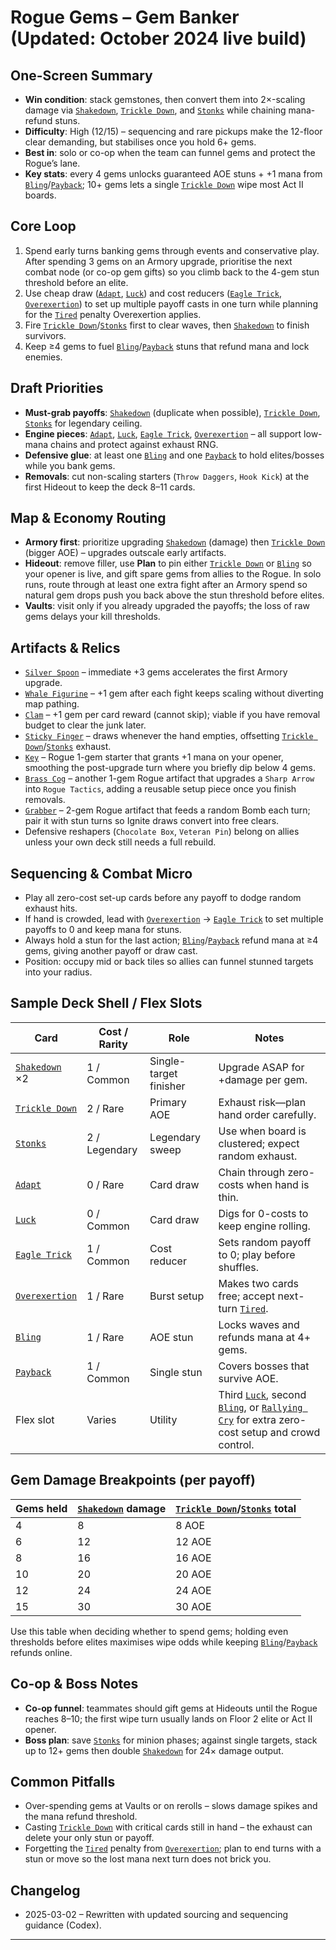# Rogue Gems – Gem Banker (Updated: October 2024 live build)

## One-Screen Summary
- **Win condition**: stack gemstones, then convert them into 2×-scaling damage via [`Shakedown`][card-shakedown], [`Trickle Down`][card-trickle-down], and [`Stonks`][card-stonks] while chaining mana-refund stuns.
- **Difficulty**: High (12/15) – sequencing and rare pickups make the 12-floor clear demanding, but stabilises once you hold 6+ gems.
- **Best in**: solo or co-op when the team can funnel gems and protect the Rogue’s lane.
- **Key stats**: every 4 gems unlocks guaranteed AOE stuns + +1 mana from [`Bling`][card-bling]/[`Payback`][card-payback]; 10+ gems lets a single [`Trickle Down`][card-trickle-down] wipe most Act II boards.

## Core Loop
1. Spend early turns banking gems through events and conservative play. After spending 3 gems on an Armory upgrade, prioritise the next combat node (or co-op gem gifts) so you climb back to the 4-gem stun threshold before an elite.
2. Use cheap draw ([`Adapt`][card-adapt], [`Luck`][card-luck]) and cost reducers ([`Eagle Trick`][card-eagle-trick], [`Overexertion`][card-overexertion]) to set up multiple payoff casts in one turn while planning for the [`Tired`][card-tired] penalty Overexertion applies.
3. Fire [`Trickle Down`][card-trickle-down]/[`Stonks`][card-stonks] first to clear waves, then [`Shakedown`][card-shakedown] to finish survivors.
4. Keep ≥4 gems to fuel [`Bling`][card-bling]/[`Payback`][card-payback] stuns that refund mana and lock enemies.

## Draft Priorities
- **Must-grab payoffs**: [`Shakedown`][card-shakedown] (duplicate when possible), [`Trickle Down`][card-trickle-down], [`Stonks`][card-stonks] for legendary ceiling.
- **Engine pieces**: [`Adapt`][card-adapt], [`Luck`][card-luck], [`Eagle Trick`][card-eagle-trick], [`Overexertion`][card-overexertion] – all support low-mana chains and protect against exhaust RNG.
- **Defensive glue**: at least one [`Bling`][card-bling] and one [`Payback`][card-payback] to hold elites/bosses while you bank gems.
- **Removals**: cut non-scaling starters (`Throw Daggers`, `Hook Kick`) at the first Hideout to keep the deck 8–11 cards.

## Map & Economy Routing
- **Armory first**: prioritize upgrading [`Shakedown`][card-shakedown] (damage) then [`Trickle Down`][card-trickle-down] (bigger AOE) – upgrades outscale early artifacts.
- **Hideout**: remove filler, use **Plan** to pin either [`Trickle Down`][card-trickle-down] or [`Bling`][card-bling] so your opener is live, and gift spare gems from allies to the Rogue.
  In solo runs, route through at least one extra fight after an Armory spend so natural gem drops push you back above the stun threshold before elites.
- **Vaults**: visit only if you already upgraded the payoffs; the loss of raw gems delays your kill thresholds.

## Artifacts & Relics
- [`Silver Spoon`][card-silver-spoon] – immediate +3 gems accelerates the first Armory upgrade.
- [`Whale Figurine`][card-whale-figurine] – +1 gem after each fight keeps scaling without diverting map pathing.
- [`Clam`][card-clam] – +1 gem per card reward (cannot skip); viable if you have removal budget to clear the junk later.
- [`Sticky Finger`][card-sticky-finger] – draws whenever the hand empties, offsetting [`Trickle Down`][card-trickle-down]/[`Stonks`][card-stonks] exhaust.
- [`Key`][card-key] – Rogue 1-gem starter that grants +1 mana on your opener, smoothing the post-upgrade turn where you briefly dip below 4 gems.
- [`Brass Cog`][card-brass-cog] – another 1-gem Rogue artifact that upgrades a `Sharp Arrow` into `Rogue Tactics`, adding a reusable setup piece once you finish removals.
- [`Grabber`][card-grabber] – 2-gem Rogue artifact that feeds a random Bomb each turn; pair it with stun turns so Ignite draws convert into free clears.
- Defensive reshapers (`Chocolate Box`, `Veteran Pin`) belong on allies unless your own deck still needs a full rebuild.

## Sequencing & Combat Micro
- Play all zero-cost set-up cards before any payoff to dodge random exhaust hits.
- If hand is crowded, lead with [`Overexertion`][card-overexertion] → [`Eagle Trick`][card-eagle-trick] to set multiple payoffs to 0 and keep mana for stuns.
- Always hold a stun for the last action; [`Bling`][card-bling]/[`Payback`][card-payback] refund mana at ≥4 gems, giving another payoff or draw cast.
- Position: occupy mid or back tiles so allies can funnel stunned targets into your radius.

## Sample Deck Shell / Flex Slots
| Card | Cost / Rarity | Role | Notes |
| --- | --- | --- | --- |
| [`Shakedown`][card-shakedown] ×2 | 1 / Common | Single-target finisher | Upgrade ASAP for +damage per gem. |
| [`Trickle Down`][card-trickle-down] | 2 / Rare | Primary AOE | Exhaust risk—plan hand order carefully. |
| [`Stonks`][card-stonks] | 2 / Legendary | Legendary sweep | Use when board is clustered; expect random exhaust. |
| [`Adapt`][card-adapt] | 0 / Rare | Card draw | Chain through zero-costs when hand is thin. |
| [`Luck`][card-luck] | 0 / Common | Card draw | Digs for 0-costs to keep engine rolling. |
| [`Eagle Trick`][card-eagle-trick] | 1 / Common | Cost reducer | Sets random payoff to 0; play before shuffles. |
| [`Overexertion`][card-overexertion] | 1 / Rare | Burst setup | Makes two cards free; accept next-turn [`Tired`][card-tired]. |
| [`Bling`][card-bling] | 1 / Rare | AOE stun | Locks waves and refunds mana at 4+ gems. |
| [`Payback`][card-payback] | 1 / Common | Single stun | Covers bosses that survive AOE. |
| Flex slot | Varies | Utility | Third [`Luck`][card-luck], second [`Bling`][card-bling], or [`Rallying Cry`][card-rallying-cry] for extra zero-cost setup and crowd control. |

## Gem Damage Breakpoints (per payoff)
| Gems held | [`Shakedown`][card-shakedown] damage | [`Trickle Down`][card-trickle-down]/[`Stonks`][card-stonks] total |
| --- | --- | --- |
| 4 | 8 | 8 AOE |
| 6 | 12 | 12 AOE |
| 8 | 16 | 16 AOE |
| 10 | 20 | 20 AOE |
| 12 | 24 | 24 AOE |
| 15 | 30 | 30 AOE |

Use this table when deciding whether to spend gems; holding even thresholds before elites maximises wipe odds while keeping [`Bling`][card-bling]/[`Payback`][card-payback] refunds online.

## Co-op & Boss Notes
- **Co-op funnel**: teammates should gift gems at Hideouts until the Rogue reaches 8–10; the first wipe turn usually lands on Floor 2 elite or Act II opener.
- **Boss plan**: save [`Stonks`][card-stonks] for minion phases; against single targets, stack up to 12+ gems then double [`Shakedown`][card-shakedown] for 24× damage output.

## Common Pitfalls
- Over-spending gems at Vaults or on rerolls – slows damage spikes and the mana refund threshold.
- Casting [`Trickle Down`][card-trickle-down] with critical cards still in hand – the exhaust can delete your only stun or payoff.
- Forgetting the [`Tired`][card-tired] penalty from [`Overexertion`][card-overexertion]; plan to end turns with a stun or move so the lost mana next turn does not brick you.

## Changelog
- 2025-03-02 – Rewritten with updated sourcing and sequencing guidance (Codex).

---

[card-shakedown]: https://hellcard.fandom.com/wiki/Shakedown "Shakedown | Hellcard Wiki"
[card-trickle-down]: https://hellcard.fandom.com/wiki/Trickle_Down "Trickle Down | Hellcard Wiki"
[card-stonks]: https://hellcard.fandom.com/wiki/Stonks "Stonks | Hellcard Wiki"
[card-bling]: https://hellcard.fandom.com/wiki/Bling "Bling | Hellcard Wiki"
[card-payback]: https://hellcard.fandom.com/wiki/Payback "Payback | Hellcard Wiki"
[card-adapt]: https://hellcard.fandom.com/wiki/Adapt "Adapt | Hellcard Wiki"
[card-luck]: https://hellcard.fandom.com/wiki/Luck "Luck | Hellcard Wiki"
[card-eagle-trick]: https://hellcard.fandom.com/wiki/Eagle_Trick "Eagle Trick | Hellcard Wiki"
[card-overexertion]: https://hellcard.fandom.com/wiki/Overexertion "Overexertion | Hellcard Wiki"
[card-locations]: https://hellcard.fandom.com/wiki/Locations "Locations | Hellcard Wiki"
[card-silver-spoon]: https://hellcard.fandom.com/wiki/Silver_Spoon "Silver Spoon | Hellcard Wiki"
[card-whale-figurine]: https://hellcard.fandom.com/wiki/Whale_Figurine "Whale Figurine | Hellcard Wiki"
[card-clam]: https://hellcard.fandom.com/wiki/Clam "Clam | Hellcard Wiki"
[card-sticky-finger]: https://hellcard.fandom.com/wiki/Sticky_Finger "Sticky Finger | Hellcard Wiki"
[card-rallying-cry]: https://hellcard.fandom.com/wiki/Rallying_Cry "Rallying Cry | Hellcard Wiki"
[card-key]: https://hellcard.fandom.com/wiki/Key "Key | Hellcard Wiki"
[card-brass-cog]: https://hellcard.fandom.com/wiki/Brass_Cog "Brass Cog | Hellcard Wiki"
[card-grabber]: https://hellcard.fandom.com/wiki/Grabber "Grabber | Hellcard Wiki"
[card-tired]: https://hellcard.fandom.com/wiki/Effects#Tired "Tired | Hellcard Wiki"
